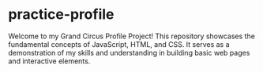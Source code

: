 # practice-profile
Welcome to my Grand Circus Profile Project! This repository showcases the fundamental concepts of JavaScript, HTML, and CSS. It serves as a demonstration of my skills and understanding in building basic web pages and interactive elements.
